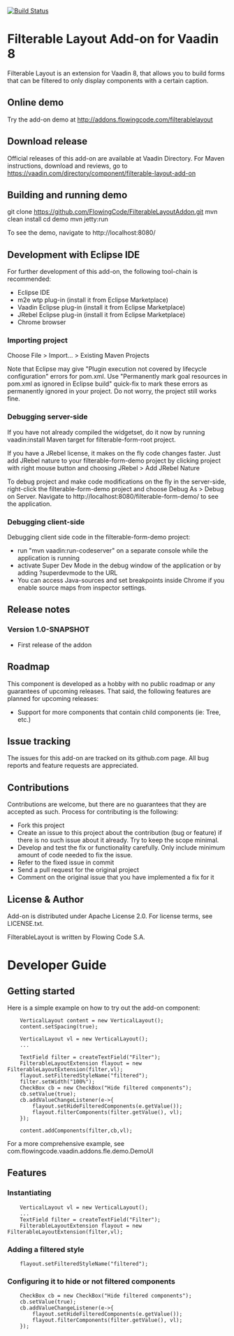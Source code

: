 [![Build Status](https://jenkins.flowingcode.com/buildStatus/icon?job=FilterableLayout-addon)](https://jenkins.flowingcode.com/job/FilterableLayout-addon)

# Filterable Layout Add-on for Vaadin 8

Filterable Layout is an extension for Vaadin 8, that allows you to build forms that can be filtered to only display components with a certain caption.

## Online demo

Try the add-on demo at http://addons.flowingcode.com/filterablelayout

## Download release

Official releases of this add-on are available at Vaadin Directory. For Maven instructions, download and reviews, go to https://vaadin.com/directory/component/filterable-layout-add-on

## Building and running demo

git clone https://github.com/FlowingCode/FilterableLayoutAddon.git
mvn clean install
cd demo
mvn jetty:run

To see the demo, navigate to http://localhost:8080/

## Development with Eclipse IDE

For further development of this add-on, the following tool-chain is recommended:
- Eclipse IDE
- m2e wtp plug-in (install it from Eclipse Marketplace)
- Vaadin Eclipse plug-in (install it from Eclipse Marketplace)
- JRebel Eclipse plug-in (install it from Eclipse Marketplace)
- Chrome browser

### Importing project

Choose File > Import... > Existing Maven Projects

Note that Eclipse may give "Plugin execution not covered by lifecycle configuration" errors for pom.xml. Use "Permanently mark goal resources in pom.xml as ignored in Eclipse build" quick-fix to mark these errors as permanently ignored in your project. Do not worry, the project still works fine. 

### Debugging server-side

If you have not already compiled the widgetset, do it now by running vaadin:install Maven target for filterable-form-root project.

If you have a JRebel license, it makes on the fly code changes faster. Just add JRebel nature to your filterable-form-demo project by clicking project with right mouse button and choosing JRebel > Add JRebel Nature

To debug project and make code modifications on the fly in the server-side, right-click the filterable-form-demo project and choose Debug As > Debug on Server. Navigate to http://localhost:8080/filterable-form-demo/ to see the application.

### Debugging client-side

Debugging client side code in the filterable-form-demo project:
  - run "mvn vaadin:run-codeserver" on a separate console while the application is running
  - activate Super Dev Mode in the debug window of the application or by adding ?superdevmode to the URL
  - You can access Java-sources and set breakpoints inside Chrome if you enable source maps from inspector settings.
 
## Release notes

### Version 1.0-SNAPSHOT
- First release of the addon

## Roadmap

This component is developed as a hobby with no public roadmap or any guarantees of upcoming releases. That said, the following features are planned for upcoming releases:
- Support for more components that contain child components (ie: Tree, etc.)

## Issue tracking

The issues for this add-on are tracked on its github.com page. All bug reports and feature requests are appreciated. 

## Contributions

Contributions are welcome, but there are no guarantees that they are accepted as such. Process for contributing is the following:
- Fork this project
- Create an issue to this project about the contribution (bug or feature) if there is no such issue about it already. Try to keep the scope minimal.
- Develop and test the fix or functionality carefully. Only include minimum amount of code needed to fix the issue.
- Refer to the fixed issue in commit
- Send a pull request for the original project
- Comment on the original issue that you have implemented a fix for it

## License & Author

Add-on is distributed under Apache License 2.0. For license terms, see LICENSE.txt.

FilterableLayout is written by Flowing Code S.A.

# Developer Guide

## Getting started

Here is a simple example on how to try out the add-on component:

        VerticalLayout content = new VerticalLayout();
        content.setSpacing(true);
    	
        VerticalLayout vl = new VerticalLayout();
		...
		
        TextField filter = createTextField("Filter");
        FilterableLayoutExtension flayout = new FilterableLayoutExtension(filter,vl);
        flayout.setFilteredStyleName("filtered");
        filter.setWidth("100%");
        CheckBox cb = new CheckBox("Hide filtered components");
        cb.setValue(true);
        cb.addValueChangeListener(e->{
        	flayout.setHideFilteredComponents(e.getValue());
        	flayout.filterComponents(filter.getValue(), vl);
        });

        content.addComponents(filter,cb,vl);

For a more comprehensive example, see com.flowingcode.vaadin.addons.fle.demo.DemoUI

## Features

### Instantiating

        VerticalLayout vl = new VerticalLayout();
		...
        TextField filter = createTextField("Filter");
        FilterableLayoutExtension flayout = new FilterableLayoutExtension(filter,vl);

### Adding a filtered style

        flayout.setFilteredStyleName("filtered");

### Configuring it to hide or not filtered components

        CheckBox cb = new CheckBox("Hide filtered components");
        cb.setValue(true);
        cb.addValueChangeListener(e->{
        	flayout.setHideFilteredComponents(e.getValue());
        	flayout.filterComponents(filter.getValue(), vl);
        });

